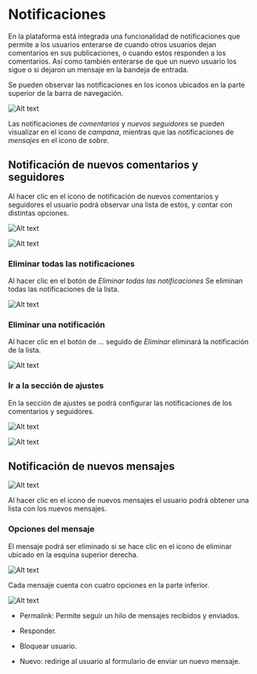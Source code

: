 # Notificaciones
 
En la plataforma está integrada una funcionalidad de notificaciones que permite a los usuarios enterarse de cuando otros usuarios dejan comentarios en sus publicaciones, o cuando estos responden a los comentarios. Así como también enterarse de que un nuevo usuario los sigue o si dejaron un mensaje en la bandeja de entrada.
 
Se pueden observar las notificaciones en los iconos ubicados en la parte superior de la barra de navegación.
 
![Alt text](https://res.cloudinary.com/codenjobs/image/upload/v1663506057/user/file/zcwhgjhiqwlc8cojlnmv.png)
 
Las notificaciones de *comentarios* y *nuevos seguidores* se pueden visualizar en el icono de *campana*, mientras que las notificaciones de *mensajes* en el icono de *sobre*.
 
## Notificación de nuevos comentarios y seguidores
 
Al hacer clic en el icono de notificación de nuevos comentarios y seguidores el usuario podrá observar una lista de estos, y contar con distintas opciones.
 
![Alt text](https://res.cloudinary.com/codenjobs/image/upload/v1663506057/user/file/zcwhgjhiqwlc8cojlnmv.png)
 
![Alt text](https://res.cloudinary.com/codenjobs/image/upload/v1662216680/user/file/ti9jrk3ufeizxclrp9ug.png)
 
 
### Eliminar todas las notificaciones
 
Al hacer clic en el botón de *Eliminar todas las notificaciones* Se eliminan todas las notificaciones de la lista.
 
![Alt text](https://res.cloudinary.com/codenjobs/image/upload/v1662216710/user/file/h1nrzwx6r6llhfskkgu4.png)
 
 
### Eliminar una notificación
 
Al hacer clic en el botón de *...* seguido de *Eliminar* eliminará la notificación de la lista.
 
![Alt text](https://res.cloudinary.com/codenjobs/image/upload/v1662216735/user/file/twlbtcyrgjcrg932bcbi.png)
 
 
### Ir a la sección de ajustes
 
En la sección de ajustes se podrá configurar las notificaciones de los comentarios y seguidores.
 
![Alt text](https://res.cloudinary.com/codenjobs/image/upload/v1662216755/user/file/sxxoyaesttrfxpuydsl1.png)
 
![Alt text](https://res.cloudinary.com/codenjobs/image/upload/v1662216785/user/file/golyknisq9gzsmdht0o3.png)
 
 
## Notificación de nuevos mensajes
 
![Alt text](https://res.cloudinary.com/codenjobs/image/upload/v1663506153/user/file/uhjoov48jfzmwsfnd9da.png)
 
Al hacer clic en el icono de nuevos mensajes el usuario podrá obtener una lista con los nuevos mensajes.
 
### Opciones del mensaje
 
El mensaje podrá ser eliminado si se hace clic en el icono de eliminar ubicado en la esquina superior derecha.
 
![Alt text](https://res.cloudinary.com/codenjobs/image/upload/v1662218667/user/file/q3tz4rb2weq6pzswojkl.png)
 
Cada mensaje cuenta con cuatro opciones en la parte inferior.
 
![Alt text](https://res.cloudinary.com/codenjobs/image/upload/v1662218692/user/file/houcvoztnbi15dgc9w0y.png)
 
 
* Permalink: Permite seguir un hilo de mensajes recibidos y enviados.
 
* Responder.
 
* Bloquear usuario.
 
* Nuevo: redirige al usuario al formulario de enviar un nuevo mensaje.